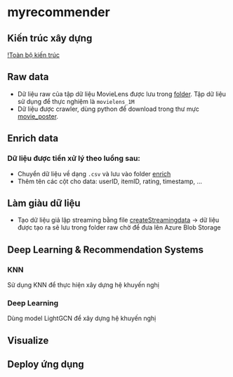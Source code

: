 # myrecommender
## Kiến trúc xây dựng
[!Toàn bộ kiến trúc](imgs/full-diagram.png)
## Raw data
- Dữ liệu raw của tập dữ liệu MovieLens được lưu trong [folder](data). Tập dữ liệu sử dụng để thực nghiệm là `movielens_1M`
- Dữ liệu được crawler, dùng python để download trong thư mực [movie_poster](crawler).

## Enrich data
### Dữ liệu được tiền xử lý theo luồng sau:
- Chuyển dữ liệu về dạng `.csv` và lưu vào folder [enrich](enrich)
- Thêm tên các cột cho data: userID, itemID, rating, timestamp, ...

## Làm giàu dữ liệu
- Tạo dữ liệu giả lập streaming bằng file [createStreamingdata](notebooks/createStreamingdata.ipynb) -> dữ liệu được tạo ra sẽ lưu trong folder raw chờ để đưa lên Azure Blob Storage


## Deep Learning & Recommendation Systems
### KNN
Sử dụng KNN để thực hiện xây dựng hệ khuyến nghị

### Deep Learning
Dùng model LightGCN để xây dựng hệ khuyến nghị

## Visualize



## Deploy ứng dụng

